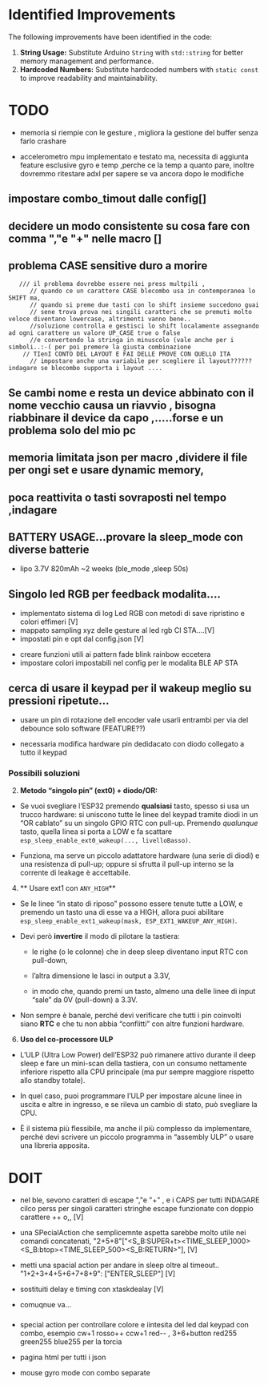 
# Identified Improvements

The following improvements have been identified in the code:

1.  **String Usage:** Substitute Arduino `String` with `std::string` for better memory management and performance.
2.  **Hardcoded Numbers:** Substitute hardcoded numbers with `static const` to improve readability and maintainability.


# TODO

- memoria si riempie con le gesture , migliora la gestione del buffer senza farlo crashare

- accelerometro mpu implementato e testato ma,  necessita di aggiunta feature esclusive gyro e temp ,perche ce la temp a quanto pare, inoltre dovremmo ritestare adxl per sapere se va ancora dopo le modifiche


## impostare combo_timout dalle config[]


## decidere un modo consistente su cosa fare con comma ","e "+" nelle macro []


## problema CASE sensitive duro a morire
       /// il problema dovrebbe essere nei press multpili ,
          // quando ce un carattere CASE blecombo usa in contemporanea lo SHIFT ma,
          // quando si preme due tasti con lo shift insieme succedono guai
          // sene trova prova nei singili caratteri che se premuti molto veloce diventano lowercase, altrimenti vanno bene..
          //soluzione controlla e gestisci lo shift localamente assegnando ad ogni carattere un valore UP_CASE true o false 
          //e convertendo la stringa in minuscolo (vale anche per i simboli..:-( per poi premere la giusta combinazione
        // TIenI CONTO DEL LAYOUT E FAI DELLE PROVE CON QUELLO ITA
          // impostare anche una variabile per scegliere il layout?????? indagare se blecombo supporta i layout .... 

## Se cambi nome e resta un device abbinato con il nome vecchio causa un riavvio , bisogna riabbinare il device da capo ,.....forse e un problema solo del mio pc

## memoria limitata json per macro ,dividere il file per ongi set e usare dynamic memory,

## poca reattivita o tasti sovraposti nel tempo ,indagare
## BATTERY USAGE...provare la sleep_mode con diverse batterie 
  - lipo 3.7V 820mAh ~2 weeks (ble_mode ,sleep 50s)



## Singolo led RGB per feedback modalita....
- implementato sistema di log Led RGB con metodi di save ripristino e colori effimeri [V]
- mappato sampling xyz delle gesture al led rgb CI STA....[V]
- impostati pin e opt dal config.json [V]
* creare funzioni utili ai pattern fade blink rainbow eccetera 
* impostare colori impostabili nel config per le modalita BLE AP STA 

## cerca di usare il keypad per il wakeup meglio su pressioni ripetute...
- usare un pin di rotazione dell encoder vale usarli entrambi per via del debounce solo software (FEATURE??) 
* necessaria modifica hardware pin dedidacato con diodo collegato a tutto il keypad 

### Possibili soluzioni 

 
2. **Metodo “singolo pin” (ext0) + diodo/OR:** 
 
  - Se vuoi svegliare l’ESP32 premendo **qualsiasi**  tasto, spesso si usa un trucco hardware: si uniscono tutte le linee del keypad tramite diodi in un “OR cablato” su un singolo GPIO RTC con pull-up. Premendo *qualunque* tasto, quella linea si porta a LOW e fa scattare `esp_sleep_enable_ext0_wakeup(..., livelloBasso)`.

  - Funziona, ma serve un piccolo adattatore hardware (una serie di diodi) e una resistenza di pull-up; oppure si sfrutta il pull-up interno se la corrente di leakage è accettabile.
 
4. **
Usare ext1 con `ANY_HIGH`** 
 
  - Se le linee “in stato di riposo” possono essere tenute tutte a LOW, e premendo un tasto una di esse va a HIGH, allora puoi abilitare `esp_sleep_enable_ext1_wakeup(mask, ESP_EXT1_WAKEUP_ANY_HIGH)`.
 
  - Devi però **invertire**  il modo di pilotare la tastiera:

    - le righe (o le colonne) che in deep sleep diventano input RTC con pull-down,

    - l’altra dimensione le lasci in output a 3.3V,

    - in modo che, quando premi un tasto, almeno una delle linee di input “sale” da 0V (pull-down) a 3.3V.
 
  - Non sempre è banale, perché devi verificare che tutti i pin coinvolti siano **RTC**  e che tu non abbia “conflitti” con altre funzioni hardware.
 
6. **Uso del co-processore ULP** 

  - L’ULP (Ultra Low Power) dell’ESP32 può rimanere attivo durante il deep sleep e fare un mini-scan della tastiera, con un consumo nettamente inferiore rispetto alla CPU principale (ma pur sempre maggiore rispetto allo standby totale).

  - In quel caso, puoi programmare l’ULP per impostare alcune linee in uscita e altre in ingresso, e se rileva un cambio di stato, può svegliare la CPU.

  - È il sistema più flessibile, ma anche il più complesso da implementare, perché devi scrivere un piccolo programma in “assembly ULP” o usare una libreria apposita.



# DOIT
* nel ble, sevono caratteri di escape ","e "+" , e i CAPS per tutti INDAGARE cilco perss per singoli caratteri stringhe
        escape funzionate con doppio carattere ++ o,, [V]


* una SPecialAction che semplicemnte aspetta sarebbe molto utile nei comandi concatenati,
  "2+5+8"["<S_B:SUPER+t><TIME_SLEEP_1000><S_B:btop><TIME_SLEEP_500><S_B:RETURN>"], [V]

  
- metti una spacial action per andare in sleep oltre al timeout..
  "1+2+3+4+5+6+7+8+9": ["ENTER_SLEEP"] [V]

- sostituiti delay  e timing con xtaskdealay [V]

* comuqnue va...

###
* special action per controllare colore e iintesita del led dal keypad con combo, esempio cw+1 rosso++ ccw+1 red-- , 3+6+button red255 green255 blue255 per la torcia

* pagina html per tutti i json

* mouse gyro mode con combo separate

